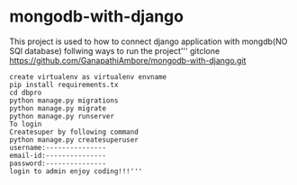 # mongodb-with-django
This project is used to how to connect django application with mongdb(NO SQl database)
follwing ways to run the project'''
gitclone  https://github.com/GanapathiAmbore/mongodb-with-django.git
```
create virtualenv as virtualenv envname
pip install requirements.tx
cd dbpro
python manage.py migrations
python manage.py migrate
python manage.py runserver
To login
Createsuper by following command
python manage.py createsuperuser
username:---------------
email-id:---------------
password:---------------
login to admin enjoy coding!!!'''
```
